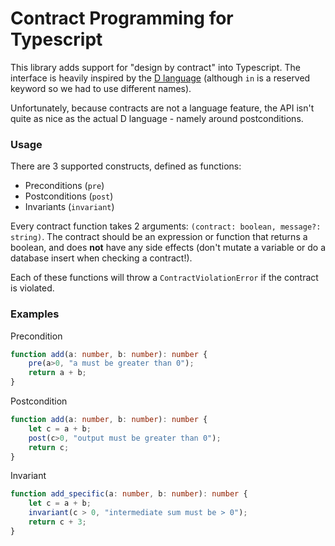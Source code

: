 # Contract Programming for Typescript

This library adds support for "design by contract" into Typescript. The interface is heavily inspired by the [D language](https://dlang.org/spec/contracts.html) (although `in` is a reserved keyword so we had to use different names). 

Unfortunately, because contracts are not a language feature, the API isn't quite as nice as the actual D language - namely around postconditions. 

### Usage

There are 3 supported constructs, defined as functions:

* Preconditions (`pre`)
* Postconditions (`post`)
* Invariants (`invariant`)

Every contract function takes 2 arguments: `(contract: boolean, message?: string)`. The contract should be an expression or function that returns a boolean, and does **not** have any side effects (don't mutate a variable or do a database insert when checking a contract!). 

Each of these functions will throw a `ContractViolationError` if the contract is violated.

### Examples

Precondition

```ts
function add(a: number, b: number): number {
    pre(a>0, "a must be greater than 0");
    return a + b;
}
```

Postcondition

```ts
function add(a: number, b: number): number {
    let c = a + b;
    post(c>0, "output must be greater than 0");
    return c;
}
```

Invariant

```ts
function add_specific(a: number, b: number): number {
    let c = a + b;
    invariant(c > 0, "intermediate sum must be > 0");
    return c + 3;
}
```